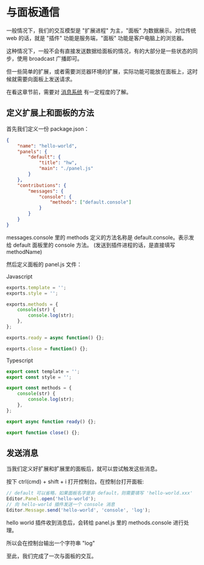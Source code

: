 # 与面板通信

一般情况下，我们的交互模型是 "扩展进程" 为主，"面板" 为数据展示。对位传统 web 的话，就是 "插件" 功能是服务端，"面板" 功能是客户电脑上的浏览器。

这种情况下，一般不会有直接发送数据给面板的情况，有的大部分是一些状态的同步，使用 broadcast 广播即可。

但一些简单的扩展，或者需要浏览器环境的扩展，实际功能可能放在面板上，这时候就需要向面板上发送请求。

在看这章节前，需要对 [消息系统](./messages.md) 有一定程度的了解。

## 定义扩展上和面板的方法

首先我们定义一份 package.json：

```json
{
    "name": "hello-world",
    "panels": {
        "default": {
            "title": "hw",
            "main": "./panel.js"
        }
    },
    "contributions": {
        "messages": {
            "console": {
                "methods": ["default.console"]
            }
        }
    }
}
```

messages.console 里的 methods 定义的方法名称是 default.console。表示发给 default 面板里的 console 方法。
(发送到插件进程的话，是直接填写 methodName)

然后定义面板的 panel.js 文件：

Javascript

```javascript
exports.template = '';
exports.style = '';

exports.methods = {
    console(str) {
        console.log(str);
    },
};

exports.ready = async function() {};

exports.close = function() {};
```

Typescript

```typescript
export const template = '';
export const style = '';

export const methods = {
    console(str) {
        console.log(str);
    },
};

export async function ready() {};

export function close() {};
```

## 发送消息

当我们定义好扩展和扩展里的面板后，就可以尝试触发这些消息。

按下 ctrl(cmd) + shift + i 打开控制台。在控制台打开面板:

 ```javascript
 // default 可以省略，如果面板名字是非 default，则需要填写 'hello-world.xxx'
 Editor.Panel.open('hello-world');
 // 向 hello-world 插件发送一个 console 消息
 Editor.Message.send('hello-world', 'console', 'log');
 ```

hello world 插件收到消息后，会转给 panel.js 里的 methods.console 进行处理。

所以会在控制台输出一个字符串 "log"

至此，我们完成了一次与面板的交互。
